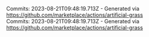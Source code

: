 Commits: 2023-08-21T09:48:19.713Z - Generated via https://github.com/marketplace/actions/artificial-grass
<br>
Commits: 2023-08-21T09:48:19.713Z - Generated via https://github.com/marketplace/actions/artificial-grass
<br>
